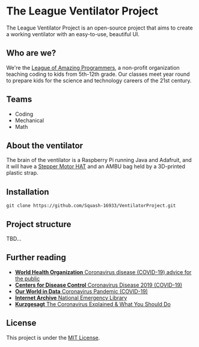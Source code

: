 # The League Ventilator Project
The League Ventilator Project is an open-source project that aims to create a working ventilator with an easy-to-use, beautiful UI.

## Who are we?
We're the [League of Amazing Programmers](https://jointheleague.org), a non-profit organization teaching coding to kids from 5th-12th grade. Our classes meet year round to prepare kids for the science and technology careers of the 21st century.

## Teams
- Coding
- Mechanical
- Math

## About the ventilator
The brain of the ventilator is a Raspberry Pi running Java and Adafruit, and it will have a [Stepper Motor HAT](https://www.adafruit.com/product/2348) and an AMBU bag held by a 3D-printed plastic strap.

## Installation
```
git clone https://github.com/Squash-16933/VentilatorProject.git
```

## Project structure
TBD...

## Further reading
- [**World Health Organization** Coronavirus disease (COVID-19) advice for the public](https://www.who.int/emergencies/diseases/novel-coronavirus-2019/advice-for-public)
- [**Centers for Disease Control** Coronavirus Disease 2019 (COVID-19)](https://www.cdc.gov/coronavirus/2019-nCoV/index.html)
- [**Our World in Data** Coronavirus Pandemic (COVID-19)](https://ourworldindata.org/coronavirus)
- [**Internet Archive** National Emergency Library](https://archive.org/details/nationalemergencylibrary)
- [**Kurzgesagt** The Coronavirus Explained & What You Should Do](https://www.youtube.com/watch?v=BtN-goy9VOY)

## License
This project is under the [MIT License](https://github.com/Squash-16933/VentilatorProject/blob/master/LICENSE.md).
